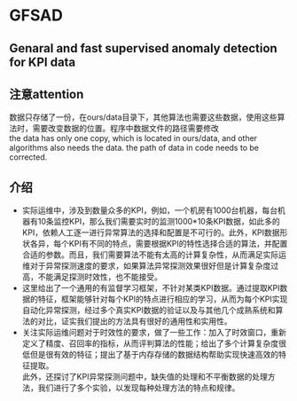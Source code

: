 # GFSAD 
## Genaral and fast supervised anomaly detection for KPI data
## 注意attention <br>
数据只存储了一份，在ours/data目录下，其他算法也需要这些数据，使用这些算法时，需要改变数据的位置。程序中数据文件的路径需要修改 <br>
the data has only one copy, which is located in ours/data, and other algorithms also needs the data. the path of data in code needs to be corrected.<br>
## 介绍<br>
* 实际运维中，涉及到数量众多的KPI，例如，一个机房有1000台机器，每台机器有10条监控KPI，那么我们需要实时的监测1000*10条KPI数据，如此多的KPI，依赖人工逐一进行异常算法的选择和配置是不可行的。此外，KPI数据形状各异，每个KPI有不同的特点，需要根据KPI的特性选择合适的算法，并配置合适的参数。而且，我们需要算法不能有太高的计算复杂性，从而满足实际运维对于异常探测速度的要求，如果算法异常探测效果很好但是计算复杂度过高，不能满足探测时效性，也不能接受。
* 这里给出了一个通用的有监督学习框架，不针对某类KPI数据。通过提取KPI数据的特征，框架能够针对每个KPI的特点进行相应的学习，从而为每个KPI实现自动化异常探测，经过多个真实KPI数据的验证以及与其他几个成熟系统和算法的对比，证实我们提出的方法具有很好的通用性和实用性。<br>
* 关注实际运维问题对于时效性的要求，做了一些工作：加入了时效窗口，重新定义了精度、召回率的指标，从而评判算法的性能；给出了多个计算复杂度很低但是很有效的特征；提出了基于内存存储的数据结构帮助实现快速高效的特征提取。<br>
此外，还探讨了KPI异常探测问题中，缺失值的处理和不平衡数据的处理方法，我们进行了多个实验，以发现每种处理方法的特点和规律。<br>
